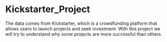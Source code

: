# Kickstarter_Project
 The data comes from Kickstarter, which is a crowdfunding platform that allows users to launch projects and seek investment. With this project we will try to understand why some projects are more successful than others. 
